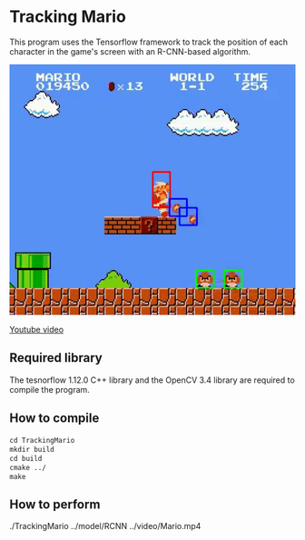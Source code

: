 # Tracking Mario

This program uses the Tensorflow framework to track the position of each character in the game's screen with an R-CNN-based algorithm.

![](./video/Preview.png)

[Youtube video](https://www.youtube.com/watch?v=l0xAZPkkdqQ)

## Required library

The tesnorflow 1.12.0 C++ library and the OpenCV 3.4 library are required to compile the program.

## How to compile

```
cd TrackingMario
mkdir build
cd build
cmake ../
make
```

## How to perform

./TrackingMario ../model/RCNN ../video/Mario.mp4

